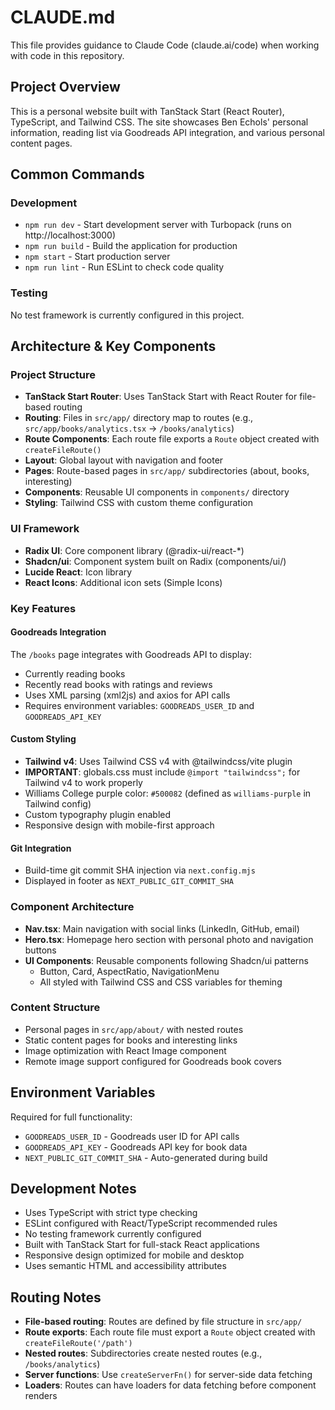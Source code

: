 # CLAUDE.md

This file provides guidance to Claude Code (claude.ai/code) when working with code in this repository.

## Project Overview

This is a personal website built with TanStack Start (React Router), TypeScript, and Tailwind CSS. The site showcases Ben Echols' personal information, reading list via Goodreads API integration, and various personal content pages.

## Common Commands

### Development
- `npm run dev` - Start development server with Turbopack (runs on http://localhost:3000)
- `npm run build` - Build the application for production
- `npm start` - Start production server
- `npm run lint` - Run ESLint to check code quality

### Testing
No test framework is currently configured in this project.

## Architecture & Key Components

### Project Structure
- **TanStack Start Router**: Uses TanStack Start with React Router for file-based routing
- **Routing**: Files in `src/app/` directory map to routes (e.g., `src/app/books/analytics.tsx` → `/books/analytics`)
- **Route Components**: Each route file exports a `Route` object created with `createFileRoute()`
- **Layout**: Global layout with navigation and footer
- **Pages**: Route-based pages in `src/app/` subdirectories (about, books, interesting)
- **Components**: Reusable UI components in `components/` directory
- **Styling**: Tailwind CSS with custom theme configuration

### UI Framework
- **Radix UI**: Core component library (@radix-ui/react-*)
- **Shadcn/ui**: Component system built on Radix (components/ui/)
- **Lucide React**: Icon library
- **React Icons**: Additional icon sets (Simple Icons)

### Key Features

#### Goodreads Integration
The `/books` page integrates with Goodreads API to display:
- Currently reading books
- Recently read books with ratings and reviews
- Uses XML parsing (xml2js) and axios for API calls
- Requires environment variables: `GOODREADS_USER_ID` and `GOODREADS_API_KEY`

#### Custom Styling
- **Tailwind v4**: Uses Tailwind CSS v4 with @tailwindcss/vite plugin
- **IMPORTANT**: globals.css must include `@import "tailwindcss";` for Tailwind v4 to work properly
- Williams College purple color: `#500082` (defined as `williams-purple` in Tailwind config)
- Custom typography plugin enabled
- Responsive design with mobile-first approach

#### Git Integration
- Build-time git commit SHA injection via `next.config.mjs`
- Displayed in footer as `NEXT_PUBLIC_GIT_COMMIT_SHA`

### Component Architecture
- **Nav.tsx**: Main navigation with social links (LinkedIn, GitHub, email)
- **Hero.tsx**: Homepage hero section with personal photo and navigation buttons
- **UI Components**: Reusable components following Shadcn/ui patterns
  - Button, Card, AspectRatio, NavigationMenu
  - All styled with Tailwind CSS and CSS variables for theming

### Content Structure
- Personal pages in `src/app/about/` with nested routes
- Static content pages for books and interesting links
- Image optimization with React Image component
- Remote image support configured for Goodreads book covers

## Environment Variables

Required for full functionality:
- `GOODREADS_USER_ID` - Goodreads user ID for API calls
- `GOODREADS_API_KEY` - Goodreads API key for book data
- `NEXT_PUBLIC_GIT_COMMIT_SHA` - Auto-generated during build

## Development Notes

- Uses TypeScript with strict type checking
- ESLint configured with React/TypeScript recommended rules
- No testing framework currently configured
- Built with TanStack Start for full-stack React applications
- Responsive design optimized for mobile and desktop
- Uses semantic HTML and accessibility attributes

## Routing Notes

- **File-based routing**: Routes are defined by file structure in `src/app/`
- **Route exports**: Each route file must export a `Route` object created with `createFileRoute('/path')`
- **Nested routes**: Subdirectories create nested routes (e.g., `/books/analytics`)
- **Server functions**: Use `createServerFn()` for server-side data fetching
- **Loaders**: Routes can have loaders for data fetching before component renders